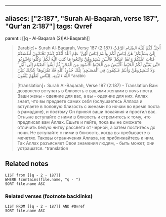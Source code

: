 
---
aliases: ["2:187", "Surah Al-Baqarah, verse 187", "Qur'an 2:187"]
tags: Qvref
---

parent:: [[q - Al-Baqarah (2)|Al-Baqarah]]

> [!arabic]+ Surah Al-Baqarah, Verse 187 (2:187)
> <span class="quran-arabic">أُحِلَّ لَكُمْ لَيْلَةَ ٱلصِّيَامِ ٱلرَّفَثُ إِلَىٰ نِسَآئِكُمْ ۚ هُنَّ لِبَاسٌ لَّكُمْ وَأَنتُمْ لِبَاسٌ لَّهُنَّ ۗ عَلِمَ ٱللَّهُ أَنَّكُمْ كُنتُمْ تَخْتَانُونَ أَنفُسَكُمْ فَتَابَ عَلَيْكُمْ وَعَفَا عَنكُمْ ۖ فَٱلْـَٔـٰنَ بَـٰشِرُوهُنَّ وَٱبْتَغُوا۟ مَا كَتَبَ ٱللَّهُ لَكُمْ ۚ وَكُلُوا۟ وَٱشْرَبُوا۟ حَتَّىٰ يَتَبَيَّنَ لَكُمُ ٱلْخَيْطُ ٱلْأَبْيَضُ مِنَ ٱلْخَيْطِ ٱلْأَسْوَدِ مِنَ ٱلْفَجْرِ ۖ ثُمَّ أَتِمُّوا۟ ٱلصِّيَامَ إِلَى ٱلَّيْلِ ۚ وَلَا تُبَـٰشِرُوهُنَّ وَأَنتُمْ عَـٰكِفُونَ فِى ٱلْمَسَـٰجِدِ ۗ تِلْكَ حُدُودُ ٱللَّهِ فَلَا تَقْرَبُوهَا ۗ كَذَٰلِكَ يُبَيِّنُ ٱللَّهُ ءَايَـٰتِهِۦ لِلنَّاسِ لَعَلَّهُمْ يَتَّقُونَ</span>
^arabic

> [!translation]+ Surah Al-Baqarah, Verse 187 (2:187) - Translation
> Вам дозволено вступать в близость с вашими женами в ночь поста. Ваши жены - одеяние для вас, а вы - одеяние для них. Аллах знает, что вы предаете самих себя (ослушаетесь Аллаха и вступаете в половую близость с женами по ночам во время поста в рамадане), и поэтому Он принял ваши покаяния и простил вас. Отныне вступайте с ними в близость и стремитесь к тому, что предписал вам Аллах. Ешьте и пейте, пока вы не сможете отличить белую нитку рассвета от черной, а затем поститесь до ночи. Не вступайте с ними в близость, когда вы пребываете в мечетях. Таковы ограничения Аллаха, не приближайтесь к ним. Так Аллах разъясняет Свои знамения людям, - быть может, они устрашатся.
^translation



## Related notes
```dataview
LIST from [[q - 2 - 187]]
WHERE !contains(file.name, "q - ")
SORT file.name ASC
```

### Related verses (footnote backlinks)
```dataview
LIST FROM [[q - 2 - 187]] AND #Qvref
SORT file.name ASC
```


